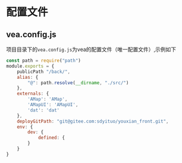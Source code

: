 # 配置文件
## vea.config.js
项目目录下的`vea.config.js`为vea的配置文件（唯一配置文件）,示例如下
```js
const path = require("path")
module.exports = {
    publicPath "/back/",
    alias: {
        "@": path.resolve(__dirname, "./src/")
    },
    externals: {
        'AMap': 'AMap',
        'AMapUI': 'AMapUI',
        'dat': 'dat'
    },
    deployGitPath: "git@gitee.com:sdyituo/youxian_front.git",
    env: {
        dev: {
            defined: {
        }
    }
}
```

